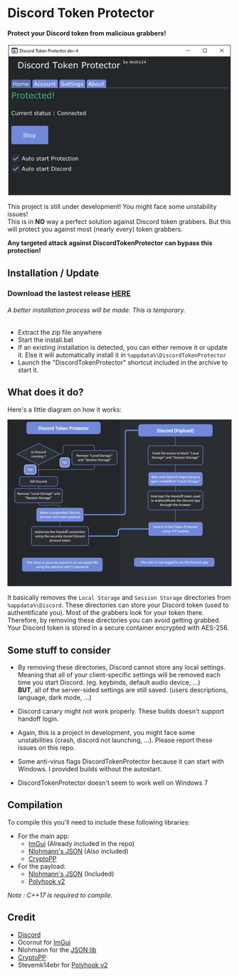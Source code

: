 # Discord Token Protector
#### Protect your Discord token from malicious grabbers!

<p align="center">
  <img width="500" src="DiscordTokenProtectorUI.png">
</p>

This project is still under development! You might face some unstability issues!\
This is in **NO** way a perfect solution against Discord token grabbers.
But this will protect you against most (nearly every) token grabbers.

**Any targeted attack against DiscordTokenProtector can bypass this protection!**

## Installation / Update

### Download the lastest release **[HERE](https://github.com/andro2157/DiscordTokenProtector/releases)**

###### A better installation process will be made. This is temporary.

* Extract the zip file anywhere
* Start the install.bat
* If an existing installation is detected, you can either remove it or update it. Else it will automatically install it in `%appdata%\DiscordTokenProtector`
* Launch the "DiscordTokenProtector" shortcut included in the archive to start it.

## What does it do?

Here's a little diagram on how it works:

<p align="center">
  <img width="800" src="how_does_it_work.jpg">
</p>

It basically removes the `Local Storage` and `Session Storage` directories from `%appdata%\Discord`.
These directories can store your Discord token (used to authentificate you).
Most of the grabbers look for your token there. Therefore, by removing these directories you can avoid getting grabbed.\
Your Discord token is stored in a secure container encrypted with AES-256.

## Some stuff to consider

* By removing these directories, Discord cannot store any local settings.
Meaning that all of your client-specific settings will be removed each time you start Discord. (eg. keybinds, default audio device, ...)\
**BUT**, all of the server-sided settings are still saved. (users descriptions, language, dark mode, ...)

* Discord canary might not work properly. These builds doesn't support handoff login.

* Again, this is a project in development, you might face some unstabilities (crash, discord not launching, ...). Please report these issues on this repo.

* Some anti-virus flags DiscordTokenProtector because it can start with Windows. I provided builds without the autostart.

* DiscordTokenProtector doesn't seem to work well on Windows 7

## Compilation

To compile this you'll need to include these following libraries:

- For the main app:
  * [ImGui](https://github.com/ocornut/imgui) (Already included in the repo)
  * [Nlohmann's JSON](https://github.com/nlohmann/json) (Also included)
  * [CryptoPP](https://www.cryptopp.com/#download)
- For the payload:
  * [Nlohmann's JSON](https://github.com/nlohmann/json) (Included)
  * [Polyhook v2](https://github.com/stevemk14ebr/PolyHook_2_0)

*Note : C++17 is required to compile.*

## Credit

* [Discord](https://discord.com/)
* Ocornut for [ImGui](https://github.com/ocornut/imgui)
* Nlohmann for the [JSON lib](https://github.com/nlohmann/json)
* [CryptoPP](https://www.cryptopp.com/)
* Stevemk14ebr for [Polyhook v2](https://github.com/stevemk14ebr/PolyHook_2_0)
